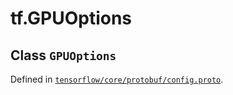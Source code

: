 <div itemscope itemtype="http://developers.google.com/ReferenceObject">
<meta itemprop="name" content="tf.GPUOptions" />
</div>

# tf.GPUOptions

## Class `GPUOptions`





Defined in [`tensorflow/core/protobuf/config.proto`](https://www.tensorflow.org/code/tensorflow/core/protobuf/config.proto).



